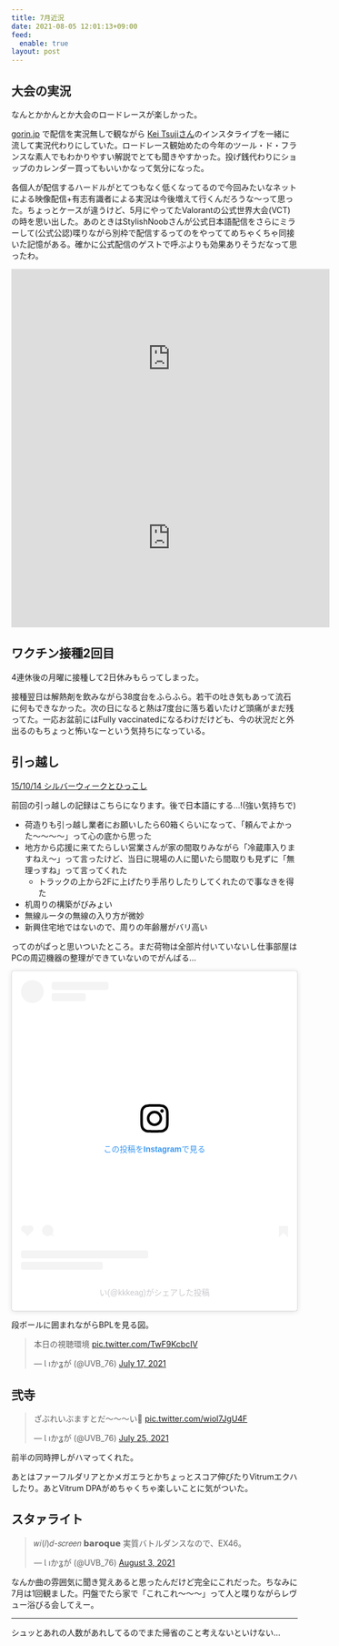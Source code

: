 ```yaml
---
title: 7月近況
date: 2021-08-05 12:01:13+09:00
feed:
  enable: true
layout: post
---
```



## 大会の実況

なんとかかんとか大会のロードレースが楽しかった。

[gorin.jp](https://gorin.jp/) で配信を実況無しで観ながら [Kei Tsujiさん](https://www.instagram.com/keitsuji/)のインスタライブを一緒に流して実況代わりにしていた。ロードレース観始めたの今年のツール・ド・フランスな素人でもわかりやすい解説でとても聞きやすかった。投げ銭代わりにショップのカレンダー買ってもいいかなって気分になった。

各個人が配信するハードルがとてつもなく低くなってるので今回みたいなネットによる映像配信+有志有識者による実況は今後増えて行くんだろうな〜って思った。ちょっとケースが違うけど、5月にやってたValorantの公式世界大会(VCT)の時を思い出した。あのときはStylishNoobさんが公式日本語配信をさらにミラーして(公式公認)喋りながら別枠で配信するってのをやっててめちゃくちゃ同接いた記憶がある。確かに公式配信のゲストで呼ぶよりも効果ありそうだなって思ったわ。

<iframe width="560" height="315" src="https://www.youtube.com/embed/XkBdk4zZt8k" title="YouTube video player" frameborder="0" allow="accelerometer; autoplay; clipboard-write; encrypted-media; gyroscope; picture-in-picture" allowfullscreen></iframe>
<iframe width="560" height="315" src="https://www.youtube.com/embed/pFfILQSjhJ0" title="YouTube video player" frameborder="0" allow="accelerometer; autoplay; clipboard-write; encrypted-media; gyroscope; picture-in-picture" allowfullscreen></iframe>

## ワクチン接種2回目

4連休後の月曜に接種して2日休みもらってしまった。

接種翌日は解熱剤を飲みながら38度台をふらふら。若干の吐き気もあって流石に何もできなかった。次の日になると熱は7度台に落ち着いたけど頭痛がまだ残ってた。一応お盆前にはFully vaccinatedになるわけだけども、今の状況だと外出るのもちょっと怖いなーという気持ちになっている。

## 引っ越し

[15/10/14 シルバーウィークとひっこし](https://ikaruga.org/2015/10/14/_15-10-14-%E3%82%B7%E3%83%AB%E3%83%8F%E3%82%99%E3%83%BC%E3%82%A6%E3%82%A3%E3%83%BC%E3%82%AF%E3%81%A8%E3%81%B2%E3%81%A3%E3%81%93%E3%81%97/)

前回の引っ越しの記録はこちらになります。後で日本語にする…!(強い気持ちで)

- 荷造りも引っ越し業者にお願いしたら60箱くらいになって、「頼んでよかった〜〜〜〜」って心の底から思った
- 地方から応援に来てたらしい営業さんが家の間取りみながら「冷蔵庫入りますねえ〜」って言ったけど、当日に現場の人に聞いたら間取りも見ずに「無理っすね」って言ってくれた
  - トラックの上から2Fに上げたり手吊りしたりしてくれたので事なきを得た
- 机周りの構築がびみょい
- 無線ルータの無線の入り方が微妙
- 新興住宅地ではないので、周りの年齢層がバリ高い

ってのがぱっと思いついたところ。まだ荷物は全部片付いていないし仕事部屋はPCの周辺機器の整理ができていないのでがんばる…

<blockquote class="instagram-media" data-instgrm-captioned data-instgrm-permalink="https://www.instagram.com/p/CRalE80rGDE/?utm_source=ig_embed&amp;utm_campaign=loading" data-instgrm-version="13" style=" background:#FFF; border:0; border-radius:3px; box-shadow:0 0 1px 0 rgba(0,0,0,0.5),0 1px 10px 0 rgba(0,0,0,0.15); margin: 1px; max-width:540px; min-width:326px; padding:0; width:99.375%; width:-webkit-calc(100% - 2px); width:calc(100% - 2px);"><div style="padding:16px;"> <a href="https://www.instagram.com/p/CRalE80rGDE/?utm_source=ig_embed&amp;utm_campaign=loading" style=" background:#FFFFFF; line-height:0; padding:0 0; text-align:center; text-decoration:none; width:100%;" target="_blank"> <div style=" display: flex; flex-direction: row; align-items: center;"> <div style="background-color: #F4F4F4; border-radius: 50%; flex-grow: 0; height: 40px; margin-right: 14px; width: 40px;"></div> <div style="display: flex; flex-direction: column; flex-grow: 1; justify-content: center;"> <div style=" background-color: #F4F4F4; border-radius: 4px; flex-grow: 0; height: 14px; margin-bottom: 6px; width: 100px;"></div> <div style=" background-color: #F4F4F4; border-radius: 4px; flex-grow: 0; height: 14px; width: 60px;"></div></div></div><div style="padding: 19% 0;"></div> <div style="display:block; height:50px; margin:0 auto 12px; width:50px;"><svg width="50px" height="50px" viewBox="0 0 60 60" version="1.1" xmlns="https://www.w3.org/2000/svg" xmlns:xlink="https://www.w3.org/1999/xlink"><g stroke="none" stroke-width="1" fill="none" fill-rule="evenodd"><g transform="translate(-511.000000, -20.000000)" fill="#000000"><g><path d="M556.869,30.41 C554.814,30.41 553.148,32.076 553.148,34.131 C553.148,36.186 554.814,37.852 556.869,37.852 C558.924,37.852 560.59,36.186 560.59,34.131 C560.59,32.076 558.924,30.41 556.869,30.41 M541,60.657 C535.114,60.657 530.342,55.887 530.342,50 C530.342,44.114 535.114,39.342 541,39.342 C546.887,39.342 551.658,44.114 551.658,50 C551.658,55.887 546.887,60.657 541,60.657 M541,33.886 C532.1,33.886 524.886,41.1 524.886,50 C524.886,58.899 532.1,66.113 541,66.113 C549.9,66.113 557.115,58.899 557.115,50 C557.115,41.1 549.9,33.886 541,33.886 M565.378,62.101 C565.244,65.022 564.756,66.606 564.346,67.663 C563.803,69.06 563.154,70.057 562.106,71.106 C561.058,72.155 560.06,72.803 558.662,73.347 C557.607,73.757 556.021,74.244 553.102,74.378 C549.944,74.521 548.997,74.552 541,74.552 C533.003,74.552 532.056,74.521 528.898,74.378 C525.979,74.244 524.393,73.757 523.338,73.347 C521.94,72.803 520.942,72.155 519.894,71.106 C518.846,70.057 518.197,69.06 517.654,67.663 C517.244,66.606 516.755,65.022 516.623,62.101 C516.479,58.943 516.448,57.996 516.448,50 C516.448,42.003 516.479,41.056 516.623,37.899 C516.755,34.978 517.244,33.391 517.654,32.338 C518.197,30.938 518.846,29.942 519.894,28.894 C520.942,27.846 521.94,27.196 523.338,26.654 C524.393,26.244 525.979,25.756 528.898,25.623 C532.057,25.479 533.004,25.448 541,25.448 C548.997,25.448 549.943,25.479 553.102,25.623 C556.021,25.756 557.607,26.244 558.662,26.654 C560.06,27.196 561.058,27.846 562.106,28.894 C563.154,29.942 563.803,30.938 564.346,32.338 C564.756,33.391 565.244,34.978 565.378,37.899 C565.522,41.056 565.552,42.003 565.552,50 C565.552,57.996 565.522,58.943 565.378,62.101 M570.82,37.631 C570.674,34.438 570.167,32.258 569.425,30.349 C568.659,28.377 567.633,26.702 565.965,25.035 C564.297,23.368 562.623,22.342 560.652,21.575 C558.743,20.834 556.562,20.326 553.369,20.18 C550.169,20.033 549.148,20 541,20 C532.853,20 531.831,20.033 528.631,20.18 C525.438,20.326 523.257,20.834 521.349,21.575 C519.376,22.342 517.703,23.368 516.035,25.035 C514.368,26.702 513.342,28.377 512.574,30.349 C511.834,32.258 511.326,34.438 511.181,37.631 C511.035,40.831 511,41.851 511,50 C511,58.147 511.035,59.17 511.181,62.369 C511.326,65.562 511.834,67.743 512.574,69.651 C513.342,71.625 514.368,73.296 516.035,74.965 C517.703,76.634 519.376,77.658 521.349,78.425 C523.257,79.167 525.438,79.673 528.631,79.82 C531.831,79.965 532.853,80.001 541,80.001 C549.148,80.001 550.169,79.965 553.369,79.82 C556.562,79.673 558.743,79.167 560.652,78.425 C562.623,77.658 564.297,76.634 565.965,74.965 C567.633,73.296 568.659,71.625 569.425,69.651 C570.167,67.743 570.674,65.562 570.82,62.369 C570.966,59.17 571,58.147 571,50 C571,41.851 570.966,40.831 570.82,37.631"></path></g></g></g></svg></div><div style="padding-top: 8px;"> <div style=" color:#3897f0; font-family:Arial,sans-serif; font-size:14px; font-style:normal; font-weight:550; line-height:18px;"> この投稿をInstagramで見る</div></div><div style="padding: 12.5% 0;"></div> <div style="display: flex; flex-direction: row; margin-bottom: 14px; align-items: center;"><div> <div style="background-color: #F4F4F4; border-radius: 50%; height: 12.5px; width: 12.5px; transform: translateX(0px) translateY(7px);"></div> <div style="background-color: #F4F4F4; height: 12.5px; transform: rotate(-45deg) translateX(3px) translateY(1px); width: 12.5px; flex-grow: 0; margin-right: 14px; margin-left: 2px;"></div> <div style="background-color: #F4F4F4; border-radius: 50%; height: 12.5px; width: 12.5px; transform: translateX(9px) translateY(-18px);"></div></div><div style="margin-left: 8px;"> <div style=" background-color: #F4F4F4; border-radius: 50%; flex-grow: 0; height: 20px; width: 20px;"></div> <div style=" width: 0; height: 0; border-top: 2px solid transparent; border-left: 6px solid #f4f4f4; border-bottom: 2px solid transparent; transform: translateX(16px) translateY(-4px) rotate(30deg)"></div></div><div style="margin-left: auto;"> <div style=" width: 0px; border-top: 8px solid #F4F4F4; border-right: 8px solid transparent; transform: translateY(16px);"></div> <div style=" background-color: #F4F4F4; flex-grow: 0; height: 12px; width: 16px; transform: translateY(-4px);"></div> <div style=" width: 0; height: 0; border-top: 8px solid #F4F4F4; border-left: 8px solid transparent; transform: translateY(-4px) translateX(8px);"></div></div></div> <div style="display: flex; flex-direction: column; flex-grow: 1; justify-content: center; margin-bottom: 24px;"> <div style=" background-color: #F4F4F4; border-radius: 4px; flex-grow: 0; height: 14px; margin-bottom: 6px; width: 224px;"></div> <div style=" background-color: #F4F4F4; border-radius: 4px; flex-grow: 0; height: 14px; width: 144px;"></div></div></a><p style=" color:#c9c8cd; font-family:Arial,sans-serif; font-size:14px; line-height:17px; margin-bottom:0; margin-top:8px; overflow:hidden; padding:8px 0 7px; text-align:center; text-overflow:ellipsis; white-space:nowrap;"><a href="https://www.instagram.com/p/CRalE80rGDE/?utm_source=ig_embed&amp;utm_campaign=loading" style=" color:#c9c8cd; font-family:Arial,sans-serif; font-size:14px; font-style:normal; font-weight:normal; line-height:17px; text-decoration:none;" target="_blank">い(@kkkeag)がシェアした投稿</a></p></div></blockquote> <script async src="//www.instagram.com/embed.js"></script>

段ボールに囲まれながらBPLを見る図。

<blockquote class="twitter-tweet"><p lang="ja" dir="ltr">本日の視聴環境 <a href="https://t.co/TwF9KcbcIV">pic.twitter.com/TwF9KcbcIV</a></p>&mdash; Ɩ ıかʓが (@UVB_76) <a href="https://twitter.com/UVB_76/status/1416380783967707144?ref_src=twsrc%5Etfw">July 17, 2021</a></blockquote> <script async src="https://platform.twitter.com/widgets.js" charset="utf-8"></script>

## 弐寺

<blockquote class="twitter-tweet"><p lang="ja" dir="ltr">ざぶれいぶますとだ〜〜〜い🐥 <a href="https://t.co/wiol7JgU4F">pic.twitter.com/wiol7JgU4F</a></p>&mdash; Ɩ ıかʓが (@UVB_76) <a href="https://twitter.com/UVB_76/status/1419191759066697729?ref_src=twsrc%5Etfw">July 25, 2021</a></blockquote> <script async src="https://platform.twitter.com/widgets.js" charset="utf-8"></script>

前半の同時押しがハマってくれた。


あとはファーフルダリアとかメガエラとかちょっとスコア伸びたりVitrumエクハしたり。あとVitrum DPAがめちゃくちゃ楽しいことに気がついた。


## スタァライト

<blockquote class="twitter-tweet"><p lang="ja" dir="ltr">𝑤𝑖(𝑙)𝑑-𝑠𝑐𝑟𝑒𝑒𝑛 𝗯𝗮𝗿𝗼𝗾𝘂𝗲 実質バトルダンスなので、EX46。</p>&mdash; Ɩ ıかʓが (@UVB_76) <a href="https://twitter.com/UVB_76/status/1422359071240310784?ref_src=twsrc%5Etfw">August 3, 2021</a></blockquote> <script async src="https://platform.twitter.com/widgets.js" charset="utf-8"></script>

なんか曲の雰囲気に聞き覚えあると思ったんだけど完全にこれだった。ちなみに7月は1回観ました。円盤でたら家で「これこれ〜〜〜」って人と喋りながらレヴュー浴びる会してえー。


---

シュッとあれの人数があれしてるのでまた帰省のこと考えないといけない…
